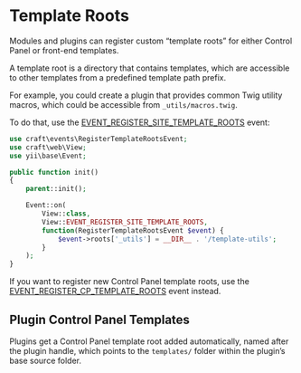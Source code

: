 # Template Roots

Modules and plugins can register custom “template roots” for either Control Panel or front-end templates.

A template root is a directory that contains templates, which are accessible to other templates from a predefined template path prefix.

For example, you could create a plugin that provides common Twig utility macros, which could be accessible from `_utils/macros.twig`.

To do that, use the [EVENT_REGISTER_SITE_TEMPLATE_ROOTS](api:craft\web\View::EVENT_REGISTER_SITE_TEMPLATE_ROOTS) event:

```php
use craft\events\RegisterTemplateRootsEvent;
use craft\web\View;
use yii\base\Event;

public function init()
{
    parent::init();

    Event::on(
        View::class,
        View::EVENT_REGISTER_SITE_TEMPLATE_ROOTS,
        function(RegisterTemplateRootsEvent $event) {
            $event->roots['_utils'] = __DIR__ . '/template-utils';
        }
    );
}
```

If you want to register new Control Panel template roots, use the [EVENT_REGISTER_CP_TEMPLATE_ROOTS](api:craft\web\View::EVENT_REGISTER_CP_TEMPLATE_ROOTS) event instead.

## Plugin Control Panel Templates

Plugins get a Control Panel template root added automatically, named after the plugin handle, which points to the `templates/` folder within the plugin’s base source folder.